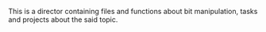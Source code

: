 This is a director containing files and functions about bit manipulation, tasks and projects about the said topic.
